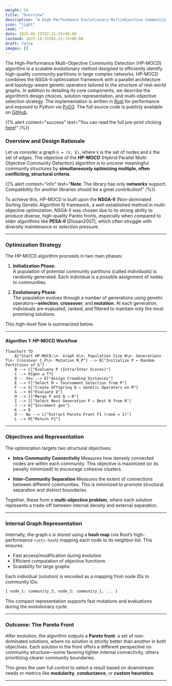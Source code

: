 ```yaml
---
weight: 50
title: "Overview"
description: "A High-Performance Evolutionary Multiobjective Community Detection Algorithm for Large Graphs"
icon: "light"
lead: ""
date: 2025-05-15T02:21:15+00:00
lastmod: 2025-10-15T02:21:15+00:00
draft: false
images: []
---
```


The High-Performance Multi-Objective Community Detection (HP-MOCD) algorithm is a scalable evolutionary method designed to efficiently identify high-quality community partitions in large complex networks. HP-MOCD combines the NSGA-II optimization framework with a parallel architecture and topology-aware genetic operators tailored to the structure of real-world graphs. In addition to detailing its core components, we describe the algorithm’s design choices, solution representation, and multi-objective selection strategy. The implementation is written in [Rust](https://www.rust-lang.org/) for performance and exposed to Python via [PyO3](https://pyo3.rs/v0.24.0/). The full source code is publicly available on [GitHub](https://oliveira-sh.github.io/pymocd/).

{{% alert context="success" text="You can read the full pre-print clicking [here](/extras/hpmocd_pre_print.pdf)!" /%}}

### Overview and Design Rationale

Let us consider a graph `G = (V, E)`, where `V` is the set of nodes and `E` the set of edges. The objective of the **HP-MOCD** (Hybrid Parallel Multi-Objective Community Detection) algorithm is to uncover meaningful community structures by **simultaneously optimizing multiple, often conflicting, structural criteria**.

{{% alert context="info" text="**Note**: The library has only **networkx** support. Compatibility for another libraries should be a great contribution!" /%}}

To achieve this, HP-MOCD is built upon the **NSGA-II** (Non-dominated Sorting Genetic Algorithm II) framework, a well-established method in multi-objective optimization. NSGA-II was chosen due to its strong ability to produce diverse, high-quality Pareto fronts, especially when compared to older algorithms like **PESA-II** \[Diosan2007], which often struggle with diversity maintenance or selection pressure.

---

### Optimization Strategy

The HP-MOCD algorithm proceeds in two main phases:

1. **Initialization Phase**:  
   A population of potential community partitions (called *individuals*) is randomly generated. Each individual is a possible assignment of nodes to communities.

2. **Evolutionary Phase**:  
   The population evolves through a number of generations using genetic operators—**selection**, **crossover**, and **mutation**. At each generation, individuals are evaluated, ranked, and filtered to maintain only the most promising solutions.

This high-level flow is summarized below.

---

#### Algorithm 1: HP-MOCD Workflow

```mermaid
flowchart TD
    A["Start HP-MOCD:\n- Graph G\n- Population Size N\n- Generations T\n- Crossover C_P\n- Mutation M_P"] --> B["Initialize P ← Random Partitions of G"]
    B --> C["Evaluate P (Intra/Inter Scores)"]
    C --> D{gen ≤ T?}
    D -- Yes --> E["Assign Crowding Distances"]
    E --> F["Select M ← Tournament Selection from P"]
    F --> G["Create Offspring Q ← Genetic Operators on M"]
    G --> H["Evaluate Q"]
    H --> I["Merge P and Q → R"]
    I --> J["Select Next Generation P ← Best N from R"]
    J --> K["Increment gen"]
    K --> D
    D -- No --> L["Extract Pareto Front F1 (rank = 1)"]
    L --> M["Return F1"]
```

---

### Objectives and Representation

The optimization targets two structural objectives:

* **Intra-Community Connectivity**
  Measures how densely connected nodes are within each community. This objective is maximized (or its penalty minimized) to encourage cohesive clusters.

* **Inter-Community Separation**
  Measures the extent of connections between different communities. This is minimized to promote structural separation and distinct boundaries.

Together, these form a **multi-objective problem**, where each solution represents a trade-off between internal density and external separation.

---

### Internal Graph Representation

Internally, the graph `G` is stored using a **hash map** (via Rust’s high-performance `rustc-hash`) mapping each node to its neighbor list. This ensures:

* Fast access/modification during evolution
* Efficient computation of objective functions
* Scalability for large graphs

Each individual (solution) is encoded as a mapping from node IDs to community IDs:

```python
{ node_1: community_3, node_2: community_1, ... }
```

This compact representation supports fast mutations and evaluations during the evolutionary cycle.

---

### Outcome: The Pareto Front

After evolution, the algorithm outputs a **Pareto front**: a set of non-dominated solutions, where no solution is strictly better than another in both objectives. Each solution in the front offers a different perspective on community structure—some favoring tighter internal connectivity, others prioritizing clearer community boundaries.

This gives the user full control to select a result based on downstream needs or metrics like **modularity**, **conductance**, or **custom heuristics**.

---

[^1]: HP-MOCD uses [`rustc-hash`](https://github.com/rust-lang/rustc-hash), a fast, deterministic hash function used internally by Rust. It ensures performance without cryptographic guarantees.
